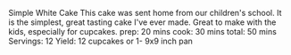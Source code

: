Simple White Cake
This cake was sent home from our children's school. It is the simplest, great tasting cake I've ever made. Great to make with the kids, especially for cupcakes.
prep:
20 mins 
cook:
30 mins 
total:
50 mins 
Servings:
12 
Yield:
12 cupcakes or 1- 9x9 inch pan 
